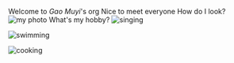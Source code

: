 Welcome to *Gao Muyi*'s org
Nice to meet everyone
How do I look?
![my photo]("C:\Users\ACER\Desktop\毕业\近期生活照_WPS图片.jpg")
What's my hobby?
![singing](https://img.51miz.com/Element/00/90/00/37/4121b2ea_E900037_0952705e.png)

![swimming](https://img.51miz.com/preview/element/00/01/08/05/E-1080557-E1E75C00.jpg)

![cooking](https://ts1.cn.mm.bing.net/th/id/R-C.afee39ca23d2c504b1936d7c06b57782?rik=VwUAdr9E9LS5qQ&riu=http%3a%2f%2fpic.ntimg.cn%2ffile%2f20200304%2f24483961_212334786000_2.jpg&ehk=7zCX4rQv%2ftjhtAt4v%2bkZ6o%2fnjBAepHKzcvbLVOurqaM%3d&risl=&pid=ImgRaw&r=0)